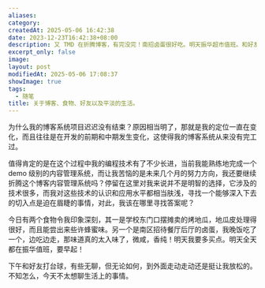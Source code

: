 ```yaml
---
aliases: 
category: 
createdAt: 2025-05-06 16:42:38
date: 2023-12-23T16:42:38+08:00
description: 又 TMD 在折腾博客，有完没完！南招卤蛋很好吃。明天振华超市值班。和好友去打台球。无聊的一天结束了！
excerpt_only: false
image: 
layout: post
modifiedAt: 2025-05-06 17:08:37
showImage: true
tags:
  - 随笔
title: 关于博客、食物、好友以及平淡的生活。
---
```


为什么我的博客系统项目迟迟没有结束？原因相当明了，那就是我的定位一直在变化，而且往往是在开发的前期和中期发生变化，这使得我的博客系统从来没有完工过。

值得肯定的是在这个过程中我的编程技术有了不少长进，当前我能熟练地完成一个 demo 级别的内容管理系统，而让我苦恼的是未来几个月的努力方向，我还要继续折腾这个博客内容管理系统吗？停留在这里对我来说并不是明智的选择，它涉及的技术很多，而我对这些技术的认识和应用水平都相当肤浅，寻找一个能够深入下去的切入点是迫在眉睫的事情，对此，我该在哪里寻找答案呢？

今日有两个食物令我印象深刻，其一是学校东门口摆摊卖的烤地瓜，地瓜皮处理得很好，而且能尝出来些许蜂蜜味。另一个是南区招待餐厅后厅的卤蛋，我晚饭吃了一个，边吃边走，那味道真的太入味了，微咸，香纯！明天我要多买点。明天全天都在振华值班，要早起！

下午和好友打台球，有些无聊，但无论如何，到外面走动走动还是挺让我放松的。不知怎么，今天不太想聊生活上的事情。
